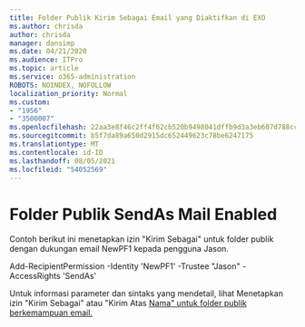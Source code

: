 ```yaml
---
title: Folder Publik Kirim Sebagai Email yang Diaktifkan di EXO
ms.author: chrisda
author: chrisda
manager: dansimp
ms.date: 04/21/2020
ms.audience: ITPro
ms.topic: article
ms.service: o365-administration
ROBOTS: NOINDEX, NOFOLLOW
localization_priority: Normal
ms.custom:
- "1956"
- "3500007"
ms.openlocfilehash: 22aa3e8f46c2ff4f62cb520b9498041dffb9d3a3eb607d788cc97b10bf32dbb5
ms.sourcegitcommit: b5f7da89a650d2915dc652449623c78be6247175
ms.translationtype: MT
ms.contentlocale: id-ID
ms.lasthandoff: 08/05/2021
ms.locfileid: "54052569"
---
```

# <a name="sendas-mail-enabled-public-folder"></a>Folder Publik SendAs Mail Enabled

Contoh berikut ini menetapkan izin "Kirim Sebagai" untuk folder publik dengan dukungan email NewPF1 kepada pengguna Jason.

Add-RecipientPermission -Identity 'NewPF1' -Trustee "Jason" -AccessRights 'SendAs'

Untuk informasi parameter dan sintaks yang mendetail, lihat Menetapkan izin "Kirim Sebagai" atau "Kirim Atas [Nama" untuk folder publik berkemampuan email.](https://docs.microsoft.com/exchange/collaboration-exo/public-folders/assign-permissions-mail-enabled-pfs)

